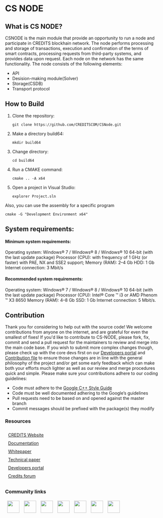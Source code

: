 <h1>CS NODE</h1>
<h2>What is CS NODE?</h2>
<p>CSNODE is the main module that provide an opportunity to run a node and participate in CREDITS blockhain network. The node performs processing and storage of transactions, execution and confirmation of the terms of smart contracts, processing requests from third-party systems, and provides data upon request. Each node on the network has the same functionality.
The node consists of the following elements:</p>
<ul>
<li>API</li> 
<li>Desision-making module(Solver)</li> 
<li>Storage(CSDB)</li> 
<li>Transport protocol</li> 
</ul>
<h2>How to Build</h2>
<ol type='1'>
<li>Clone the repository:

`git clone https://github.com/CREDITSCOM/CSNode.git`</li>
<li>Make a directory build64:

`mkdir build64`</li>
<li>Change directory:

`cd build64`</li>
<li>Run a CMAKE command:

`cmake .. -A x64`</li>
<li>Open a project in Visual Studio:

`explorer Project.sln`</li>
</ol>
<p>Also, you can use the assembly for a specific program

`cmake -G "Development Environment x64"`
</p>
<h2>System requirements:</h2>
<h4>Minimum system requirements:</h4>
Operating system: Windows® 7 / Windows® 8 / Windows® 10 64-bit (with the last update package)
Processor (CPU): with frequency of 1 GHz (or faster) with PAE, NX and SSE2 support;
Memory (RAM): 2–4 Gb
HDD: 1 Gb
Internet connection: 3 Mbit/s
<h4>Recommended system requirements:</h4>

Operating system: Windows® 7 / Windows® 8 / Windows® 10 64-bit (with the last update package)
Processor (CPU): Intel® Core ™ i3 or AMD Phenom ™ X3 8650
Memory (RAM): 4–8 Gb
SSD: 1 Gb
Internet connection: 5 Mbit/s.

<h2>Contribution</h2>
<p>Thank you for considering to help out with the source code! We welcome contributions from anyone on the internet, and are grateful for even the smallest of fixes!
If you'd like to contribute to CS-NODE, please fork, fix, commit and send a pull request for the maintainers to review and merge into the main code base. If you wish to submit more complex changes though, please check up with the core devs first on our <a href="https://developers.credits.com/">Developers portal</a> and <a href="https://github.com/CREDITSCOM/Documentation/blob/master/Contribution.md"> Contribution file</a> to ensure those changes are in line with the general philosophy of the project and/or get some early feedback which can make both your efforts much lighter as well as our review and merge procedures quick and simple.
Please make sure your contributions adhere to our coding guidelines:</p>
<ul>
<li>Code must adhere to the <a href="https://google.github.io/styleguide/cppguide.html">Google C++ Style Guide</a></li>
<li>Code must be well documented adhering to the Google’s guidelines</li>
<li>Pull requests need to be based on and opened against the master branch</li>
<li>Commit messages should be prefixed with the package(s) they modify</li>
</ul>
<h3>Resources</h3>
<style>
ul.res {
list-style: none;
margin: 0;
padding: 5px;
margin-left: 0px;
}
ul.res li {
padding: 5px;

}
</style>
<ul class="res">
<li><a href="https://credits.com//">CREDITS Website</a></li>

<li><a href="https://github.com/CREDITSCOM/DOCUMENTATION">Documentation</a></li>

<li><a href="https://credits.com/Content/Docs/TechnicalWhitePaperCREDITSEng.pdf">Whitepaper</a></li>

<li><a href="https://credits.com/Content/Docs/TechnicalPaperENG.pdf">Technical paper</a></li>

<li><a href="https://developers.credits.com/">Developers portal</a></li>

<li><a href="http://forum.credits.com/">Credits forum</a></li>
</ul>
<h3>Community links</h3>
<style>
    ul.comm {
    margin: 0;
    padding: 4px;
   }
   ul.comm li {
    display: inline;
    margin-right: 5px;
    padding: 3px;
   }
  </style>
<ul class="comm">
   <li><a href="https://t.me/creditscom"><img src ="https://simpleicons.org/icons/telegram.svg" height=40 widht=40 ></a></li>
   <li><a href="https://twitter.com/creditscom"><img src ="https://simpleicons.org/icons/twitter.svg" height=40 widht=40 ></a></li>
   <li><a href="https://www.reddit.com/r/CreditsOfficial/"><img src ="https://simpleicons.org/icons/reddit.svg" height=40 widht=40></a> </li>
   <li><a href="https://medium.com/@credits"><img src="https://simpleicons.org/icons/medium.svg" height=40 widht=40></a></li>
   <li><a href="https://www.instagram.com/credits_com/"><img src="https://simpleicons.org/icons/facebook.svg" height=40 widht=40></a></li>
   <li><a href="https://www.facebook.com/creditscom"><img src="https://simpleicons.org/icons/instagram.svg" height=40 widht=40></a>
   </li>
   <li><a href="https://www.youtube.com/channel/UC7kjX_jgauCqmf_a4fqLGOQ"><img src="https://simpleicons.org/icons/youtube.svg" height=40 widht=40></a>
   </li>